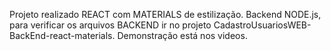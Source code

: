 Projeto realizado REACT com MATERIALS de estilização. Backend NODE.js, para verificar os arquivos BACKEND ir no  projeto CadastroUsuariosWEB-BackEnd-react-materials.
Demonstração está nos videos.
